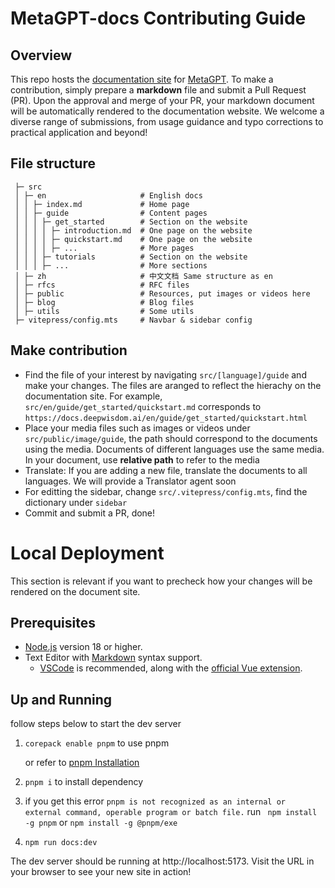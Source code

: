 # MetaGPT-docs Contributing Guide

## Overview

This repo hosts the [documentation site](https://docs.deepwisdom.ai/) for [MetaGPT](https://github.com/geekan/MetaGPT). To make a contribution, simply prepare a **markdown** file and submit a Pull Request (PR). Upon the approval and merge of your PR, your markdown document will be automatically rendered to the documentation website. We welcome a diverse range of submissions, from usage guidance and typo corrections to practical application and beyond!

## File structure

```text
 ├─ src
 │ ├─ en                     # English docs
 │ │ ├─ index.md             # Home page
 │ │ ├─ guide                # Content pages
 │ │ │ ├─ get_started        # Section on the website
 │ │ │ │ ├─ introduction.md  # One page on the website
 │ │ │ │ ├─ quickstart.md    # One page on the website
 │ │ │ │ ├─ ...              # More pages
 │ │ │ ├─ tutorials          # Section on the website
 │ │ │ ├─ ...                # More sections
 │ ├─ zh                     # 中文文档 Same structure as en
 │ ├─ rfcs                   # RFC files
 │ ├─ public                 # Resources, put images or videos here
 │ ├─ blog                   # Blog files
 │ ├─ utils                  # Some utils
 ├─ vitepress/config.mts     # Navbar & sidebar config
```

## Make contribution

- Find the file of your interest by navigating `src/[language]/guide` and make your changes. The files are aranged to reflect the hierachy on the documentation site. For example, `src/en/guide/get_started/quickstart.md` corresponds to `https://docs.deepwisdom.ai/en/guide/get_started/quickstart.html`
- Place your media files such as images or videos under `src/public/image/guide`, the path should correspond to the documents using the media. Documents of different languages use the same media. In your document, use **relative path** to refer to the media
- Translate: If you are adding a new file, translate the documents to all languages. We will provide a Translator agent soon
- For editting the sidebar, change `src/.vitepress/config.mts`, find the dictionary under `sidebar`
- Commit and submit a PR, done!

# Local Deployment

This section is relevant if you want to precheck how your changes will be rendered on the document site.

## Prerequisites

- [Node.js](https://nodejs.org/en) version 18 or higher.
- Text Editor with [Markdown](https://en.wikipedia.org/wiki/Markdown) syntax support.
  - [VSCode](https://code.visualstudio.com/) is recommended, along with the [official Vue extension](https://marketplace.visualstudio.com/items?itemName=Vue.volar).

## Up and Running

follow steps below to start the dev server

1. `corepack enable pnpm` to use pnpm

   or refer to [pnpm Installation](https://pnpm.io/installation)

2. `pnpm i` to install dependency
3. if you get this error `pnpm is not recognized as an internal or external command,
operable program or batch file.` run ` npm install -g pnpm` or `npm install -g @pnpm/exe`

4. `npm run docs:dev`

The dev server should be running at http://localhost:5173. Visit the URL in your browser to see your new site in action!
